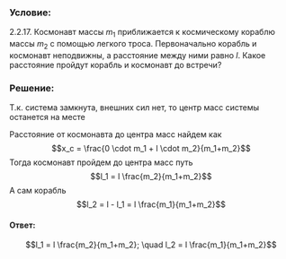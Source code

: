 ###  Условие: 

$2.2.17.$ Космонавт массы $m_1$ приближается к космическому кораблю массы $m_2$ с помощью легкого троса. Первоначально корабль и космонавт неподвижны, а расстояние между ними равно $l$. Какое расстояние пройдут корабль и космонавт до встречи? 

###  Решение: 

Т.к. система замкнута, внешних сил нет, то центр масс системы останется на месте 

Расстояние от космонавта до центра масс найдем как $$x_с = \frac{0 \cdot m_1 + l \cdot m_2}{m_1+m_2}$$ Тогда космонавт пройдем до центра масс путь $$l_1 = l \frac{m_2}{m_1+m_2}$$ А сам корабль $$l_2 = l - l_1 = l \frac{m_1}{m_1+m_2}$$ 

####  Ответ: 

$$l_1 = l \frac{m_2}{m_1+m_2}; \quad l_2 = l \frac{m_1}{m_1+m_2}$$

  


